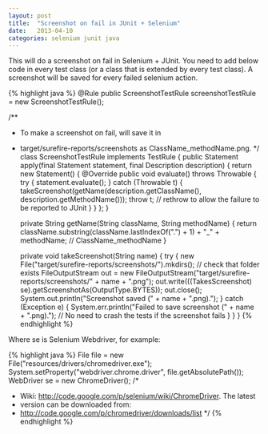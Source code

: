 ```yaml
---
layout: post
title:  "Screenshot on fail in JUnit + Selenium"
date:   2013-04-10
categories: selenium junit java
---
```


This will do a screenshot on fail in Selenium + JUnit. You need to add below code in every test class (or a class that is extended by every test class). A screenshot will be saved for every failed selenium action.

{% highlight java %}
@Rule
public ScreenshotTestRule screenshotTestRule = new ScreenshotTestRule();

/**
* To make a screenshot on fail, will save it in
* target/surefire-reports/screenshots as ClassName_methodName.png.
*/
class ScreenshotTestRule implements TestRule {
  public Statement apply(final Statement statement, final Description description) {
    return new Statement() {
      @Override
      public void evaluate() throws Throwable {
        try {
          statement.evaluate();
        } catch (Throwable t) {
          takeScreenshot(getName(description.getClassName(), description.getMethodName()));
          throw t;
          // rethrow to allow the failure to be reported to JUnit
        }
      }
    };
  }
  
  private String getName(String className, String methodName) {
    return className.substring(className.lastIndexOf(".") + 1) + "_" + methodName;
    // ClassName_methodName
  }
  
  private void takeScreenshot(String name) {
    try {
      new File("target/surefire-reports/screenshots/").mkdirs();
      // check that folder exists
      FileOutputStream out = new FileOutputStream("target/surefire-reports/screenshots/"
 												  + name + ".png");
      out.write(((TakesScreenshot) se).getScreenshotAs(OutputType.BYTES));
      out.close();
      System.out.println("Screenshot saved (" + name + ".png).");
    } catch (Exception e) {
      System.err.println("Failed to save screenshot (" + name + ".png).");
      // No need to crash the tests if the screenshot fails
    }
  }
}
{% endhighlight %}

Where se is Selenium Webdriver, for example:

{% highlight java %}
File file = new File("resources/drivers/chromedriver.exe");
System.setProperty("webdriver.chrome.driver", file.getAbsolutePath());
WebDriver se = new ChromeDriver();
/*
* Wiki: http://code.google.com/p/selenium/wiki/ChromeDriver. The latest
* version can be downloaded from:
* http://code.google.com/p/chromedriver/downloads/list
*/
{% endhighlight %}
